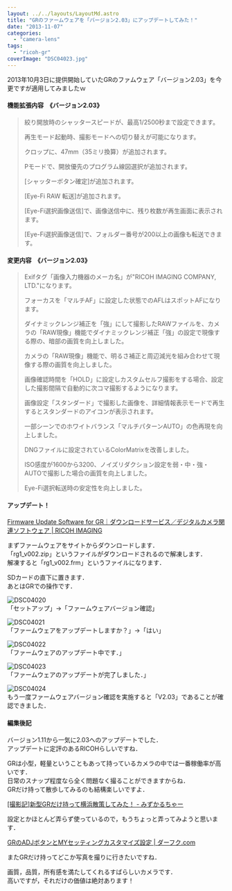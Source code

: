 ```yaml
---
layout: ../../layouts/LayoutMd.astro
title: "GRのファームウェアを「バージョン2.03」にアップデートしてみた！"
date: "2013-11-07"
categories: 
  - "camera-lens"
tags: 
  - "ricoh-gr"
coverImage: "DSC04023.jpg"
---
```


2013年10月3日に提供開始していたGRのファムウェア「バージョン2.03」を今更ですが適用してみましたｗ

#### 機能拡張内容　《バージョン2.03》

> 絞り開放時のシャッタースピードが、最高1/2500秒まで設定できます。
> 
> 再生モード起動時、撮影モードへの切り替えが可能になります。
> 
> クロップに、47mm（35ミリ換算）が追加されます。
> 
> Pモードで、開放優先のプログラム線図選択が追加されます。
> 
> \[シャッターボタン確定\]が追加されます。
> 
> \[Eye-Fi RAW 転送\]が追加されます。
> 
> \[Eye-Fi選択画像送信\]で、画像送信中に、残り枚数が再生画面に表示されます。
> 
> \[Eye-Fi選択画像送信\]で、フォルダー番号が200以上の画像も転送できます。

#### 変更内容　《バージョン2.03》

> Exifタグ「画像入力機器のメーカ名」が"RICOH IMAGING COMPANY, LTD."になります。
> 
> フォーカスを「マルチAF」に設定した状態でのAFLはスポットAFになります。
> 
> ダイナミックレンジ補正を「強」にして撮影したRAWファイルを、カメラの「RAW現像」機能でダイナミックレンジ補正「強」の設定で現像する際の、暗部の画質を向上しました。
> 
> カメラの「RAW現像」機能で、明るさ補正と周辺減光を組み合わせて現像する際の画質を向上しました。
> 
> 画像確認時間を「HOLD」に設定しカスタムセルフ撮影をする場合、設定した撮影間隔で自動的に次コマ撮影するようになります。
> 
> 画像設定「スタンダード」で撮影した画像を、詳細情報表示モードで再生するとスタンダードのアイコンが表示されます。
> 
> 一部シーンでのホワイトバランス「マルチパターンAUTO」の色再現を向上しました。
> 
> DNGファイルに設定されているColorMatrixを改善しました。
> 
> ISO感度が1600から3200、ノイズリダクション設定を弱・中・強・AUTOで撮影した場合の画質を向上しました。
> 
> Eye-Fi選択転送時の安定性を向上しました。

#### アップデート！

[Firmware Update Software for GR｜ダウンロードサービス／デジタルカメラ関連ソフトウェア \| RICOH IMAGING](https://www.ricoh-imaging.co.jp/japan/support/download/digital/gr_s.html)

まずファームウェアをサイトからダウンロードします．  
「rg1\_v002.zip」というファイルがダウンロードされるので解凍します．  
解凍すると「rg1\_v002.frm」というファイルになります．

SDカードの直下に置きます．  
あとはGRでの操作です．

![DSC04020](/archive/images/DSC04020.jpg "DSC04020")  
「セットアップ」→「ファームウェアバージョン確認」

![DSC04021](/archive/images/DSC04021.jpg "DSC04021")  
「ファームウェアをアップデートしますか？」→「はい」

![DSC04022](/archive/images/DSC04022.jpg "DSC04022")  
「ファームウェアのアップデート中です．」

![DSC04023](/archive/images/DSC04023.jpg "DSC04023")  
「ファームウェアのアップデートが完了しました．」

![DSC04024](/archive/images/DSC04024.jpg "DSC04024")   
もう一度ファームウェアバージョン確認を実施すると「V2.03」であることが確認できました．

#### 編集後記

バージョン1.11から一気に2.03へのアップデートでした．  
アップデートに定評のあるRICOHらしいですね．

GRは小型，軽量ということもあって持っているカメラの中では一番稼働率が高いです．  
日常のスナップ程度なら全く問題なく撮ることができますからね．  
GRだけ持って散歩してみるのも結構楽しいですよ．

[\[撮影記\]新型GRだけ持って横浜散策してみた！ \- みずかるちゃー](https://mizuka123.net/archive/3834/)

設定とかほとんど弄らず使っているので，もうちょっと弄ってみようと思います．

[GRのADJボタンとMYセッティングカスタマイズ設定 \| ダーフク\.com](https://www.dafuku.com/2013/06/GR-ADJbutton-MYsetting.html)

またGRだけ持ってどこか写真を撮りに行きたいですね．

<div data-vc_mylinkbox_id="889333368"></div>

画質，品質，所有感を満たしてくれるすばらしいカメラです．  
高いですが，それだけの価値は絶対あります！

